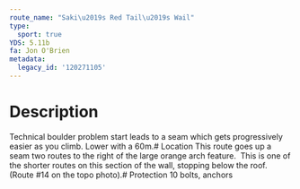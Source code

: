 ```yaml
---
route_name: "Saki\u2019s Red Tail\u2019s Wail"
type:
  sport: true
YDS: 5.11b
fa: Jon O'Brien
metadata:
  legacy_id: '120271105'
---
```

# Description
Technical boulder problem start leads to a seam which gets progressively easier as you climb. Lower with a 60m.# Location
This route goes up a seam two routes to the right of the large orange arch feature.  This is one of the shorter routes on this section of the wall, stopping below the roof. (Route #14 on the topo photo).# Protection
10 bolts, anchors